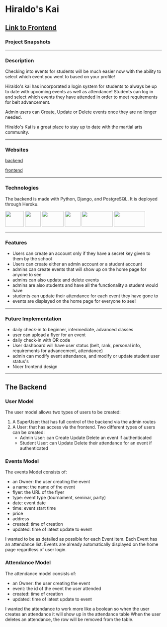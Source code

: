 # **Hiraldo's Kai**

## [Link to Frontend](https://github.com/RosmaryFC/p4frontend)

### Project Snapshots

***

### Description

Checking into events for students will be much easier now with the ability to select which event you went to based on your profile!

Hiraldo's kai has incorporated a login system for students to always be up to date with upcoming events as well as attendance!
Students can log in and select which events they have attended in order to meet requirements for belt advancement.

Admin users can Create, Update or Delete events once they are no longer needed.

Hiraldo's Kai is a great place to stay up to date with the martial arts community.
***

### Websites
[backend](https://rf-p4backend.herokuapp.com/)

[frontend](https://hiraldokai.netlify.app/) 
***
### Technologies
The backend is made with Python, Django, and PostgreSQL. It is deployed through Heroku. 

[<img src ="https://banner2.cleanpng.com/20180711/rtc/kisspng-django-web-development-web-framework-python-softwa-django-5b45d913f29027.4888902515313042119936.jpg" width="60" height="50">](https://www.djangoproject.com/)
[<img src ="https://qph.fs.quoracdn.net/main-qimg-28cadbd02699c25a88e5c78d73c7babc" width="50" height="50">](https://www.python.org/)
[<img src ="https://cdn.worldvectorlogo.com/logos/postgresql.svg" width="70" height="50">](https://www.postgresql.org/)
[<img src ="https://cdn.worldvectorlogo.com/logos/heroku.svg" width="50" height="50">](https://www.heroku.com/)
[<img src ="https://jwt.io/img/logo-asset.svg" width="100" height="50">](https://jwt.io/introduction/)
[<img src ="https://res.cloudinary.com/practicaldev/image/fetch/s--rAk2-3Xf--/c_imagga_scale,f_auto,fl_progressive,h_900,q_auto,w_1600/https://thepracticaldev.s3.amazonaws.com/i/gz5xantp1vycu7ueleh4.jpg" width="100" height="50">](https://www.django-rest-framework.org/)

***

### Features

- Users can create an account only if they have a secret key given to them by the school
- Users can create either an admin account or a student account
- admins can create events that will show up on the home page for anyone to see
- admins can also update and delete events
- admins are also students and have all the functionality a student would have
- students can update their attendance for each event they have gone to
- events are displayed on the home page for everyone to see!

***

### Future Implementation

- daily check-in to beginner, intermediate, advanced classes
- user can upload a flyer for an event
- daily check-in with QR code
- User dashboard will have user status (belt, rank, personal info, requirements for advancement, attendance)
- admin can modify  event attendance, and modify or update student user status's
- Nicer frontend design

***

## The Backend

### User Model

The user model allows two types of users to be created:
1. A SuperUser: that has full control of the backend via the admin routes
2. A User: that has access via the frontend. Two different types of users can be created:
    * Admin User: can Create Update Delete an event if authenticated
    * Student User: can Update Delete their attendance for an event if authenticated

### Events Model

The events Model consists of:
* an Owner: the user creating the event
* a name: the name of the event
* flyer: the URL of the flyer
* type: event type (tournament, seminar, party)
* date: event date
* time: event start time
* price
* address
* created: time of creation
* updated: time of latest update to event

I wanted to be as detailed as possible for each Event item. Each Event has an attendance list. Events are already automatically displayed on the home page regardless of user login.

### Attendance Model

The attendance model consists of:
* an Owner: the user creating the event
* event: the id of the event the user attended
* created: time of creation
* updated: time of latest update to event

I wanted the attendance to work more like a boolean so when the user creates an attendance it will show up in the attendance table
When the user deletes an attendance, the row will be removed from the table.

